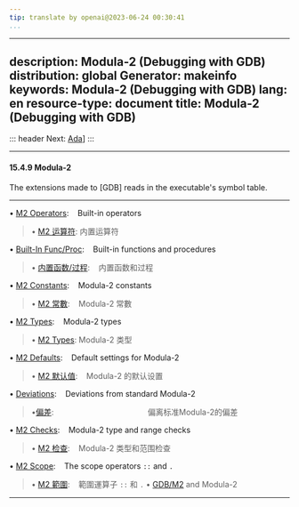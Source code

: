 ```yaml
---
tip: translate by openai@2023-06-24 00:30:41
...
```

---
description: Modula-2 (Debugging with GDB)
distribution: global
Generator: makeinfo
keywords: Modula-2 (Debugging with GDB)
lang: en
resource-type: document
title: Modula-2 (Debugging with GDB)
---
::: header
Next: [Ada](Ada.html#Ada)]
:::

---

#### 15.4.9 Modula-2

The extensions made to [GDB] reads in the executable's symbol table.

---


• [M2 Operators](M2-Operators.html#M2-Operators):                                          Built-in operators

> • [M2 运算符](M2-Operators.html#M2-Operators): 内置运算符

• [Built-In Func/Proc](Built_002dIn-Func_002fProc.html#Built_002dIn-Func_002fProc):        Built-in functions and procedures

> • [内置函数/过程](Built_002dIn-Func_002fProc.html#Built_002dIn-Func_002fProc):        内置函数和过程

• [M2 Constants](M2-Constants.html#M2-Constants):                                          Modula-2 constants

> • [M2 常數](M2-Constants.html#M2-Constants):                                          Modula-2 常數

• [M2 Types](M2-Types.html#M2-Types):                                                      Modula-2 types

> • [M2 Types](M2-Types.html#M2-Types): Modula-2 类型

• [M2 Defaults](M2-Defaults.html#M2-Defaults):                                             Default settings for Modula-2

> • [M2 默认值](M2-Defaults.html#M2-Defaults):                                             Modula-2 的默认设置

• [Deviations](Deviations.html#Deviations):                                                Deviations from standard Modula-2

> •[偏差](Deviations.html#Deviations):                                           偏离标准Modula-2的偏差

• [M2 Checks](M2-Checks.html#M2-Checks):                                                   Modula-2 type and range checks

> • [M2 检查](M2-Checks.html#M2-Checks):                                                   Modula-2 类型和范围检查

• [M2 Scope](M2-Scope.html#M2-Scope):                                                      The scope operators `::` and `.`

> • [M2 範圍](M2-Scope.html#M2-Scope):                                                      範圍運算子 `::` 和 `.`
• [GDB/M2](GDB_002fM2.html#GDB_002fM2) and Modula-2

---
